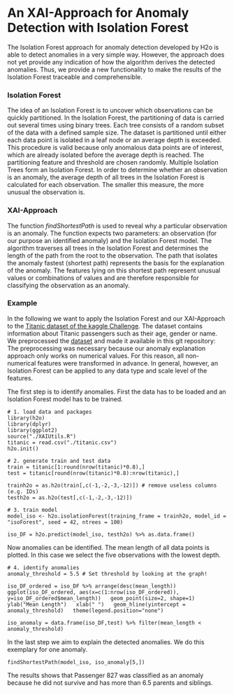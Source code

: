 # An XAI-Approach for Anomaly Detection with Isolation Forest 

The Isolation Forest approach for anomaly detection developed by H2o is able to detect anomalies in a very simple way. However, the approach does not yet provide any indication of how the algorithm derives the detected anomalies. Thus, we provide a new functionality to make the results of the Isolation Forest traceable and comprehensible.

### Isolation Forest

The idea of an Isolation Forest is to uncover which observations can be quickly partitioned.
In the Isolation Forest, the partitioning of data is carried out several times using binary trees. Each tree consists of a random subset of the data with a defined sample size. The dataset is partitioned until either each data point is isolated in a leaf node or an average depth is exceeded. This procedure is valid because only anomalous data points are of interest, which are already isolated before the average depth is reached. The partitioning feature and threshold are chosen randomly. Multiple Isolation Trees form an Isolation Forest. In order to determine whether an observation is an anomaly, the average depth of all trees in the Isolation Forest is calculated for each observation. The smaller this measure, the more unusual the observation is.

### XAI-Approach

The function *findShortestPath* is used to reveal why a particular observation is an anomaly. The function expects two parameters: an observation (for our purpose an identified anomaly) and the Isolation Forest model. The algorithm traverses all trees in the Isolation Forest and determines the length of the path from the root to the observation. The path that isolates the anomaly fastest (shortest path) represents the basis for the explanation of the anomaly. The features lying on this shortest path represent unusual values or combinations of values and are therefore responsible for classifying the observation as an anomaly.

### Example 

In the following we want to apply the Isolation Forest and our XAI-Approach to the [Titanic dataset of the kaggle Challenge](https://www.kaggle.com/biswajee/titanic-dataset). The dataset contains information about Titanic passengers such as their age, gender or name. We preprocessed the [dataset](https://github.com/viadee/isolationForestXAIUtils/blob/master/titanic.csv) and made it available in this git repository: The preprocessing was necessary because our anomaly explanation approach only works on numerical values. For this reason, all non-numerical features were transformed in advance. In general, however, an Isolation Forest can be applied to any data type and scale level of the features.

The first step is to identify anomalies. First the data has to be loaded and an Isolation Forest model has to be trained.

```
# 1. load data and packages
library(h2o)
library(dplyr)
library(ggplot2)
source("./XAIUtils.R") 
titanic = read.csv("./titanic.csv")
h2o.init()

# 2. generate train and test data
train = titanic[1:round(nrow(titanic)*0.8),]
test = titanic[round(nrow(titanic)*0.8):nrow(titanic),]

trainh2o = as.h2o(train[,c(-1,-2,-3,-12)]) # remove useless columns (e.g. IDs)
testh2o = as.h2o(test[,c(-1,-2,-3,-12)])

# 3. train model
model_iso <- h2o.isolationForest(training_frame = trainh2o, model_id = "isoForest", seed = 42, ntrees = 100)
 
iso_DF = h2o.predict(model_iso, testh2o) %>% as.data.frame()
```

Now anomalies can be identified. The mean length of all data points is plotted. In this case we select the five observations with the lowest depth.

```
# 4. identify anomalies
anomaly_threshold = 5.5 # Set threshold by looking at the graph!
 
iso_DF_ordered = iso_DF %>% arrange(desc(mean_length))
ggplot(iso_DF_ordered, aes(x=c(1:nrow(iso_DF_ordered)), y=iso_DF_ordered$mean_length))   geom_point(size=2, shape=1)   
ylab("Mean Length")   xlab(" ")   geom_hline(yintercept = anomaly_threshold)   theme(legend.position="none")
 
iso_anomaly = data.frame(iso_DF,test) %>% filter(mean_length < anomaly_threshold)
```

In the last step we aim to explain the detected anomalies. We do this exemplary for one anomaly.

```
findShortestPath(model_iso, iso_anomaly[5,])
```

The results shows that Passenger 827 was classified as an anomaly because he did not survive and has more than 6.5 parents and siblings.